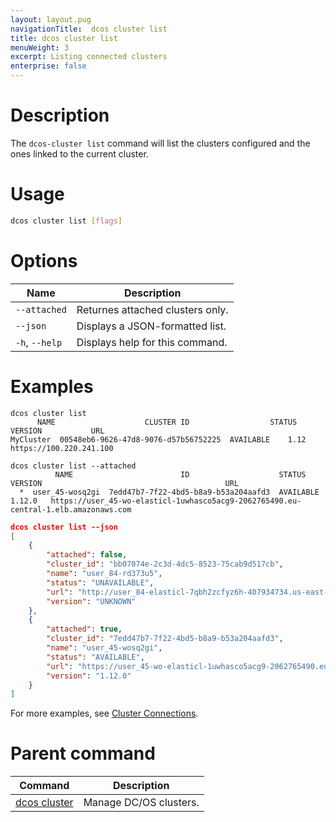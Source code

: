 ```yaml
---
layout: layout.pug
navigationTitle:  dcos cluster list
title: dcos cluster list
menuWeight: 3
excerpt: Listing connected clusters
enterprise: false
---
```


# Description
The `dcos-cluster list` command will list the clusters configured and the ones linked to the current cluster.

# Usage

```bash
dcos cluster list [flags]
```



# Options

| Name | Description |
|---------|-------------|
| `--attached`   | Returnes attached clusters only. |
| `--json`   |  Displays a JSON-formatted list. |
|  `-h`, `--help`  | Displays help for this command. |



# Examples

```
dcos cluster list
      NAME                    CLUSTER ID                  STATUS    VERSION           URL            
MyCluster  00548eb6-9626-47d8-9076-d57b56752225  AVAILABLE    1.12    https://100.220.241.100 
```

```
dcos cluster list --attached
          NAME                        ID                    STATUS    VERSION                                         URL                                          
  *  user_45-wosq2gi  7edd47b7-7f22-4bd5-b8a9-b53a204aafd3  AVAILABLE  1.12.0   https://user_45-wo-elasticl-1uwhasco5acg9-2062765490.eu-central-1.elb.amazonaws.com 
```

```json
dcos cluster list --json
[
    {
        "attached": false,
        "cluster_id": "bb07074e-2c3d-4dc5-8523-75cab9d517cb",
        "name": "user_84-rd373u5",
        "status": "UNAVAILABLE",
        "url": "http://user_84-elasticl-7qbh2zcfyz6h-407934734.us-east-1.elb.amazonaws.com",
        "version": "UNKNOWN"
    },
    {
        "attached": true,
        "cluster_id": "7edd47b7-7f22-4bd5-b8a9-b53a204aafd3",
        "name": "user_45-wosq2gi",
        "status": "AVAILABLE",
        "url": "https://user_45-wo-elasticl-1uwhasco5acg9-2062765490.eu-central-1.elb.amazonaws.com",
        "version": "1.12.0"
    }
]
```

For more examples, see [Cluster Connections](/1.12/administering-clusters/multiple-clusters/cluster-connections/).

# Parent command

| Command | Description |
|---------|-------------|
| [dcos cluster](/1.12/cli/command-reference/dcos-cluster/) | Manage DC/OS clusters. |